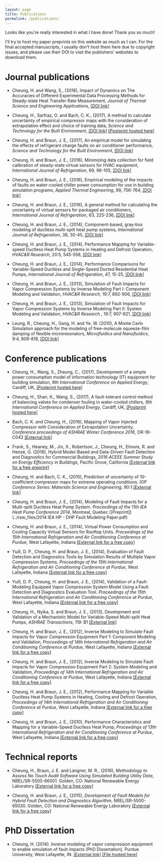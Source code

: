 ```yaml
---
layout: page
title: Publications
permalink: /publications/
---
```


Looks like you're really interested in what I have done! Thank you so much!

I'll try to host my paper preprints on this website as much as I can. For the final accepted manuscripts, I usually don't host them here due to copyright issues, and please use their DOI to visit the publishers' websites to download them.

# Journal publications
* Cheung, H. and Wang, S., (2018), Impact of Dynamics on The Accuracies of Different Experimental Data Processing Methods for Steady-state Heat Transfer Rate Measurement, _Journal of Thermal Science and Engineering Applications_, [[DOI link]](http://dx.doi.org/10.1115/1.4037543)

* Cheung, H., Sarfraz, O. and Bach, C. K., (2017), A method to calculate uncertainty of empirical compressor maps with the consideration of extrapolation effect and choice of training data, _Science and Technology for the Built Environment_, [[DOI link]](http://dx.doi.org/10.1080/23744731.2017.1372805) [[Postprint hosted here]](../raw_files/Postprint-Cheung-2017-STBE.pdf)

* Cheung, H. and Braun, J. E., (2017), An empirical model for simulating the effects of refrigerant charge faults on air conditioner performance, _Science and Technology for the Built Environment_, [[DOI link]](http://dx.doi.org/10.1080/23744731.2016.1260419)

* Cheung, H. and Braun, J. E., (2016), Minimizing data collection for field calibration of steady-state virtual sensors for HVAC equipment, _International Journal of Refrigeration_, 69, 96-105, [[DOI link]](http://dx.doi.org/10.1016/j.ijrefrig.2016.05.007)

* Cheung, H. and Braun, J. E., (2016), Empirical modeling of the impacts of faults on water-cooled chiller power consumption for use in building simulation programs, _Applied Thermal Engineering_, 99, 756-764, [[DOI link]](http://www.sciencedirect.com/science/article/pii/S1359431116300692)

* Cheung, H. and Braun, J. E., (2016), A general method for calculating the uncertainty of virtual sensors for packaged air conditioners, _International Journal of Refrigeration_, 63, 225-236, [[DOI link]](http://www.sciencedirect.com/science/article/pii/S0140700715001917)

* Cheung, H. and Braun, J. E., (2014), Component-based, gray-box modeling of ductless multi-split heat pump systems, _International Journal of Refrigeration_, 38, 30-45, [[DOI link]](http://www.sciencedirect.com/science/article/pii/S0140700713002855)

* Cheung, H. and Braun, J. E., (2014), Performance Mapping for Variable-speed Ductless Heat Pump Systems in Heating and Defrost Operation, _HVAC&R Research_, 20:5, 545-558, [[DOI link]](http://www.tandfonline.com/doi/abs/10.1080/10789669.2014.917934)

* Cheung, H. and Braun, J. E., (2014), Performance Comparisons for Variable-Speed Ductless and Single-Speed Ducted Residential Heat Pumps, _International Journal of Refrigeration_,  47, 15-25, [[DOI link]](http://www.tandfonline.com/doi/abs/10.1080/10789669.2014.917934)

* Cheung, H. and Braun, J. E., (2013), Simulation of Fault Impacts for Vapor Compression Systems by Inverse Modeling Part I: Component Modeling and Validation, _HVAC&R Research_, 19:7, 892-906, [[DOI link]](http://www.tandfonline.com/doi/abs/10.1080/10789669.2013.824800)

* Cheung, H. and Braun, J. E., (2013), Simulation of Fault Impacts for Vapor Compression Systems by Inverse Modeling Part II: System Modeling and Validation, _HVAC&R Research_ , 19:7, 907-921, [[DOI link]](http://www.tandfonline.com/doi/abs/10.1080/10789669.2013.819769)

* Leung, R., Cheung, H., Gang, H. and Ye, W. (2010), A Monte Carlo Simulation approach for the modeling of free-molecule squeeze-film damping of flexible microresonators, _Microfluidics and Nanofluidics_, 9:4, 809-818, [[DOI link]](https://doi.org/10.1007/s10404-010-0597-0)

# Conference publications
* Cheung, H., Wang, S., Zhaung, C., (2017), Development of a simple power consumption model of information technology (IT) equipment for building simulation, _9th International Conference on Applied Energy_, Cardiff, UK, [[Postprint hosted here]](../raw_files/ICAE-2017-DataCenterModel.pdf)

* Cheung, H., Shan, K., Wang, S., (2017), A fault-tolerant control method of balancing valves for condenser fouling in water-cooled chillers, _9th International Conference on Applied Energy_, Cardiff, UK, [[Postprint hosted here]](../raw_files/ICAE-2017-FaultTolerantCtrl.pdf)

* Bach, C. K. and Cheung, H., (2016), Mapping of Vapor Injected Compressor with Consideration of Extrapolation Uncertainty, _Conference proceedings of ASHRAE Winter Conference 2016_, OR-16-C042 [[External link]](http://www.techstreet.com/products/1910166)

* Frank, S., Heaney, M., Jin, X., Robertson, J., Cheung, H., Elmore, R. and Henze, G. (2016), Hybrid Model-Based and Data-Driven Fault Detection and Diagnostics for Commercial Buildings, _2016 ACEEE Summer Study on Energy Efficiency in Buildings_, Pacific Grove, California [[External link for a free preprint]](http://www.nrel.gov/docs/fy16osti/65924.pdf)

* Cheung, H. and Bach, C. K., (2015), Prediction of uncertainty of 10-coefficient compressor maps for extreme operating conditions. _IOP Conference Series: Materials Science and Engineering_, 90:1 [[External link]](http://iopscience.iop.org/article/10.1088/1757-899X/90/1/012078/meta)

* Cheung, H. and Braun, J. E., (2014), Modeling of Fault Impacts for a Multi-split Ductless Heat Pump System. _Proceedings of the 11th IEA Heat Pump Conference 2014_, Montreal, Quebec [[Preprint]](../raw_files/2014 IEA HP - DHP Fault Modeling Paper.pdf)

* Cheung, H. and Braun, J. E., (2014), Virtual Power Consumption and Cooling Capacity Virtual Sensors for Rooftop Units. _Proceedings of the 15th International Refrigeration and Air Conditioning Conference at Purdue_, West Lafayette, Indiana [[External link for a free copy]](http://docs.lib.purdue.edu/iracc/1535/)

* Yuill, D. P., Cheung, H. and Braun, J. E., (2014), Evaluation of Fault Detection and Diagnostics Tools by Simulation Results of Multiple Vapor Compression Systems. _Proceedings of the 15th International Refrigeration and Air Conditioning Conference at Purdue_, West Lafayette, Indiana [[External link for a free copy]](http://docs.lib.purdue.edu/iracc/1543/)

* Yuill, D. P., Cheung, H. and Braun, J. E., (2014), Validation of a Fault-Modeling Equipped Vapor Compression System Model Using a Fault Detection and Diagnostics Evaluation Tool. _Proceedings of the 15th International Refrigeration and Air Conditioning Conference at Purdue_, West Lafayette, Indiana [[External link for a free copy]](http://docs.lib.purdue.edu/iracc/1544/)

* Cheung, H., Nyika, S. and Braun, J. E., (2013), Development and Validation of a Mechanistic Model for Variable-Speed Multi-split Heat Pumps, _ASHRAE Transactions_, 119: B1 [[External link]](http://search.proquest.com/openview/d458a4cf287887485fe02d0889e8c1fa/1?pq-origsite=gscholar)

* Cheung, H. and Braun, J. E., (2012), Inverse Modeling to Simulate Fault Impacts for Vapor Compression Equipment Part 1:  Component Modeling and Validation, _Proceedings of 14th International Refrigeration and Air Conditioning Conference at Purdue_, West Lafayette, Indiana [[External link for a free copy]](http://docs.lib.purdue.edu/herrick/76/)

* Cheung, H. and Braun, J. E., (2012), Inverse Modeling to Simulate Fault Impacts for Vapor Compression Equipment Part 2:  System Modeling and Validation, _Proceedings of 14th International Refrigeration and Air Conditioning Conference at Purdue_, West Lafayette, Indiana [[External link for a free copy]](http://docs.lib.purdue.edu/iracc/1167/)

* Cheung, H. and Braun, J. E., (2012), Performance Mapping for Variable Ductless Heat Pump Systems in Heating, Cooling and Defrost Operation, _Proceedings of 14th International Refrigeration and Air Conditioning Conference at Purdue_, West Lafayette, Indiana [[External link for a free copy]](http://docs.lib.purdue.edu/iracc/1240/)

* Cheung, H. and Braun, J. E., (2010), Performance Characteristics and Mapping for a Variable-Speed Ductless Heat Pump, _Proceedings of 13th International Refrigeration and Air Conditioning Conference at Purdue_, West Lafayette, Indiana [[External link for a free copy]](http://docs.lib.purdue.edu/herrick/6/)

# Technical reports
* Cheung, H., Braun, J. E. and Langner, M. R., (2016), _Methodology to Assess No Touch Audit Software Using Simulated Building Utility Data_, NREL/SR-5500-66001. Golden, CO: National Renewable Energy Laboratory [[External link for a free copy]](http://www.nrel.gov/docs/fy17osti/66001.pdf)

* Cheung, H. and Braun, J. E., (2015), _Development of Fault Models for Hybrid Fault Detection and Diagnostics Algorithm_, NREL/SR-5500-65030. Golden, CO: National Renewable Energy Laboratory [[External link for a free copy]](http://www.nrel.gov/docs/fy16osti/65030.pdf)

# PhD Dissertation
* Cheung, H. (2014). Inverse modeling of vapor compression equipment to enable simulation of fault impacts (PhD Dissertation). Purdue University, West Lafayette, IN. [[External link]](http://docs.lib.purdue.edu/dissertations/AAI3668777/) [[File hosted here]](../raw_files/Final_dissertation_edit.pdf)
